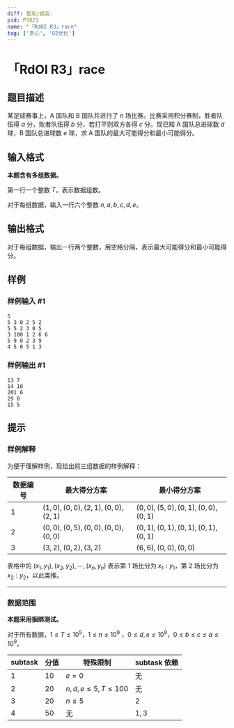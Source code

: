 ```yaml
---
diff: 普及/提高-
pid: P7821
name: "「RdOI R3」race"
tag: ['贪心', 'O2优化']
---
```

# 「RdOI R3」race
## 题目描述

某足球赛事上，A 国队和 B 国队共进行了 $n$ 场比赛。比赛采用积分赛制，胜者队伍得 $a$ 分，败者队伍得 $b$ 分，若打平则双方各得 $c$ 分。现已知 A 国队总进球数 $d$ 球，B 国队总进球数 $e$ 球，求 A 国队的最大可能得分和最小可能得分。
## 输入格式

**本题含有多组数据。**

第一行一个整数 $T$，表示数据组数。

对于每组数据，输入一行六个整数 $n,a,b,c,d,e$。
## 输出格式

对于每组数据，输出一行两个整数，用空格分隔，表示最大可能得分和最小可能得分。
## 样例

### 样例输入 #1
```
5
5 3 0 2 5 2
5 5 2 3 0 5
3 100 1 2 6 6
5 9 0 2 3 9
4 5 0 5 1 3
```
### 样例输出 #1
```
13 7
14 10
201 6
29 0
15 5
```
## 提示

### 样例解释

为便于理解样例，现给出前三组数据的样例解释：

| 数据编号 | 最大得分方案                    | 最小得分方案                    |
| -------- | ------------------------------- | ------------------------------- |
| $1$      | $(1,0),(0,0),(2,1),(0,0),(2,1)$ | $(0,0),(5,0),(0,1),(0,0),(0,1)$ |
| $2$      | $(0,0),(0,5),(0,0),(0,0),(0,0)$ | $(0,1),(0,1),(0,1),(0,1),(0,1)$ |
| $3$      | $(3,2),(0,2),(3,2)$             | $(6,6),(0,0),(0,0)$             |

表格中的 $(x_1,y_1),(x_2,y_2),\cdots,(x_n,y_n)$ 表示第 $1$ 场比分为 $x_1:y_1$，第 $2$ 场比分为 $x_2:y_2$，以此类推。

---

### 数据范围

**本题采用捆绑测试。**

对于所有数据，$1\le T\le 10^5$，$1\le n \le 10^9$
，$0\le d,e\le10^9$，$0\le b\le c \le a\le10^9$。

| subtask | 分值 | 特殊限制             | subtask 依赖 |
| ------- | ---- | -------------------- | ------------ |
| $1$     | $10$ | $e=0$                | 无           |
| $2$     | $20$ | $n,d,e\le 5,T\le100$ | 无           |
| $3$     | $20$ | $n\le 5$             | $2$          |
| $4$     | $50$ | 无                   | $1,3$        |


